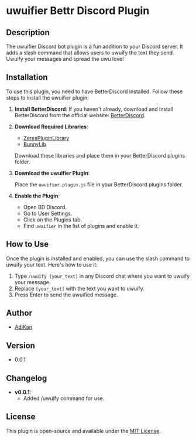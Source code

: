# uwuifier Bettr Discord Plugin

## Description
The uwuifier Discord bot plugin is a fun addition to your Discord server. It adds a slash command that allows users to uwuify the text they send. Uwuify your messages and spread the uwu love!

## Installation
To use this plugin, you need to have BetterDiscord installed. Follow these steps to install the uwuifier plugin:

1. **Install BetterDiscord**: If you haven't already, download and install BetterDiscord from the official website: [BetterDiscord](https://betterdiscord.app/).

2. **Download Required Libraries**:
   - [ZeresPluginLibrary](https://rauenzi.github.io/BDPluginLibrary/release/0PluginLibrary.plugin.js)
   - [BunnyLib](https://tharki-god.github.io/BetterDiscordPlugins/1BunnyLib.plugin.js)

   Download these libraries and place them in your BetterDiscord plugins folder.

3. **Download the uwuifier Plugin**:
   
   Place the `uwuifier.plugin.js` file in your BetterDiscord plugins folder.

5. **Enable the Plugin**:
   - Open BD Discord.
   - Go to User Settings.
   - Click on the Plugins tab.
   - Find `uwuifier` in the list of plugins and enable it.

## How to Use
Once the plugin is installed and enabled, you can use the slash command to uwuify your text. Here's how to use it:

1. Type `/uwuify [your_text]` in any Discord chat where you want to uwuify your message.
2. Replace `[your_text]` with the text you want to uwuify.
3. Press Enter to send the uwuified message.

## Author
- [AdiKan](https://github.com/Adeekonn)

## Version
- 0.0.1

## Changelog
- **v0.0.1**:
  - Added /uwuify command for use.

## License
This plugin is open-source and available under the [MIT License](LICENSE).

